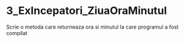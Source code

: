 # 3_ExIncepatori_ZiuaOraMinutul
Scrie o metoda care returneaza ora si minutul la care programul a fost compilat
